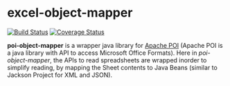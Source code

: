 excel-object-mapper
===================

[![Build Status](https://travis-ci.org/millij/poi-object-mapper.svg?branch=master)](https://travis-ci.org/millij/poi-object-mapper)
[![Coverage Status](https://coveralls.io/repos/github/millij/poi-object-mapper/badge.svg?branch=master)](https://coveralls.io/github/millij/poi-object-mapper?branch=master)


**poi-object-mapper** is a wrapper java library for [Apache POI](https://poi.apache.org/) (Apache POI is a java library with API to access Microsoft Office Formats). Here in *poi-object-mapper*, the APIs to read spreadsheets are wrapped inorder to simplify reading, by mapping the Sheet contents to Java Beans (similar to Jackson Project for XML and JSON).



 
